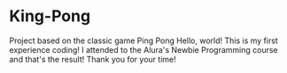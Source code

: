 # King-Pong
Project based on the classic game Ping Pong
Hello, world! 
This is my first experience coding! I attended to the Alura's Newbie Programming course and that's the result!
Thank you for your time!
